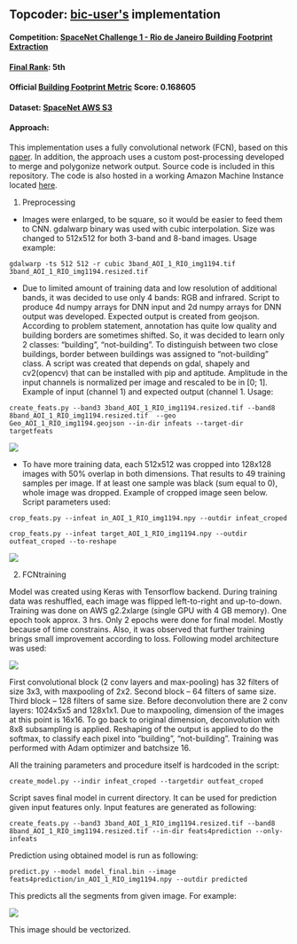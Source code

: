 ## Topcoder: [bic-user's](https://www.topcoder.com/members/bic-user/) implementation

#### Competition: [SpaceNet Challenge 1 - Rio de Janeiro Building Footprint Extraction](http://crowdsourcing.topcoder.com/spacenet)

#### [Final Rank](https://community.topcoder.com/longcontest/stats/?module=ViewOverview&rd=16835): 5th

#### Official [Building Footprint Metric](https://medium.com/the-downlinq/the-spacenet-metric-612183cc2ddb#.q0v9inh3i) Score: 0.168605

#### Dataset: [SpaceNet AWS S3](https://aws.amazon.com/public-datasets/spacenet/)

#### Approach:
This implementation uses a fully convolutional network (FCN), based on this [paper](https://goo.gl/FlcsMg). In addition, the approach uses a custom post-processing developed to merge and polygonize network output. Source code is included in this repository. The code is also hosted in a working Amazon Machine Instance located [here](https://aws.amazon.com/).


1. Preprocessing
* Images were enlarged, to be square, so it would be easier to feed them to CNN. gdalwarp binary was used with cubic interpolation. Size was changed to 512x512 for both 3-band and 8-band images. Usage example:
```shell
gdalwarp -ts 512 512 -r cubic 3band_AOI_1_RIO_img1194.tif 3band_AOI_1_RIO_img1194.resized.tif
```
* Due to limited amount of training data and low resolution of additional bands, it was decided to use only 4 bands: RGB and infrared. Script to produce 4d numpy arrays for DNN input and 2d numpy arrays for DNN output was developed. Expected output is created from geojson. According to problem statement, annotation has quite low quality and building borders are sometimes shifted. So, it was decided to learn only 2 classes: “building”, “not-building”. To distinguish between two close buildings, border between buildings was assigned to “not-building” class. A script was created that depends on gdal, shapely and cv2(opencv) that can be installed with pip and aptitude. Amplitude in the input channels is normalized per image and rescaled to be in [0; 1]. Example of input (channel 1) and expected output (channel 1. Usage:
```shell
create_feats.py --band3 3band_AOI_1_RIO_img1194.resized.tif --band8  8band_AOI_1_RIO_img1194.resized.tif  --geo Geo_AOI_1_RIO_img1194.geojson --in-dir infeats --target-dir targetfeats
```
![](https://github.com/SpaceNetChallenge/BuildingDetectors/blob/master/bic-user/images/image1.png)
* To have more training data, each 512x512 was cropped into 128x128 images with 50% overlap in both dimensions. That results to 49 training samples per image. If at least one sample was black (sum equal to 0), whole image was dropped. Example of cropped image seen below. Script parameters used:
```shell
crop_feats.py --infeat in_AOI_1_RIO_img1194.npy --outdir infeat_croped

crop_feats.py --infeat target_AOI_1_RIO_img1194.npy --outdir outfeat_croped --to-reshape
```
![](https://github.com/SpaceNetChallenge/BuildingDetectors/blob/master/bic-user/images/image2.png)

2. FCNtraining

Model was created using Keras with Tensorflow backend. During training data was reshuffled, each image was flipped left-to-right and up-to-down. Training was done on AWS g2.2xlarge (single GPU with 4 GB memory). One epoch took approx. 3 hrs. Only 2 epochs were done for final model. Mostly because of time constrains. Also, it was observed that further training brings small improvement according to loss. Following model architecture was used:

![](https://github.com/SpaceNetChallenge/BuildingDetectors/blob/master/bic-user/images/image3.png)

First convolutional block (2 conv layers and max-pooling) has 32 filters of size 3x3, with maxpooling of 2x2. Second block – 64 filters of same size. Third block – 128 filters of same size. Before deconvolution there are 2 conv layers: 1024x5x5 and 128x1x1. Due to maxpooling, dimension of the images at this point is 16x16. To go back to original dimension, deconvolution with 8x8 subsampling is applied. Reshaping of the output is applied to do the softmax, to classify each pixel into “building”, “not-building”. Training was performed with Adam optimizer and batchsize 16.

All the training parameters and procedure itself is hardcoded in the script:

```shell
create_model.py --indir infeat_croped --targetdir outfeat_croped
```

Script saves final model in current directory. It can be used for prediction given input features only. Input features are generated as following:

```shell
create_feats.py --band3 3band_AOI_1_RIO_img1194.resized.tif --band8 8band_AOI_1_RIO_img1194.resized.tif --in-dir feats4prediction --only-infeats
```
Prediction using obtained model is run as following:
```shell
predict.py --model model_final.bin --image feats4prediction/in_AOI_1_RIO_img1194.npy --outdir predicted
```
This predicts all the segments from given image. For example:

![](https://github.com/SpaceNetChallenge/BuildingDetectors/blob/master/bic-user/images/image4.png)

This image should be vectorized.
